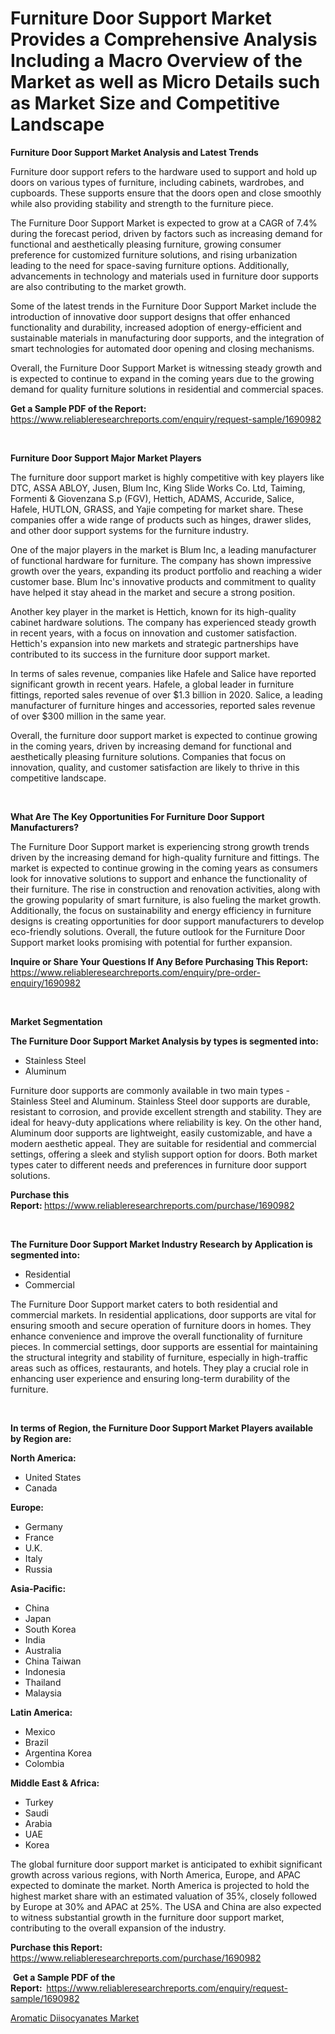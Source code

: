 <p><h1>Furniture Door Support Market Provides a Comprehensive Analysis Including a Macro Overview of the Market as well as Micro Details such as Market Size and Competitive Landscape</h1></p><p><strong>Furniture Door Support Market Analysis and Latest Trends</strong></p>
<p><p>Furniture door support refers to the hardware used to support and hold up doors on various types of furniture, including cabinets, wardrobes, and cupboards. These supports ensure that the doors open and close smoothly while also providing stability and strength to the furniture piece.</p><p>The Furniture Door Support Market is expected to grow at a CAGR of 7.4% during the forecast period, driven by factors such as increasing demand for functional and aesthetically pleasing furniture, growing consumer preference for customized furniture solutions, and rising urbanization leading to the need for space-saving furniture options. Additionally, advancements in technology and materials used in furniture door supports are also contributing to the market growth.</p><p>Some of the latest trends in the Furniture Door Support Market include the introduction of innovative door support designs that offer enhanced functionality and durability, increased adoption of energy-efficient and sustainable materials in manufacturing door supports, and the integration of smart technologies for automated door opening and closing mechanisms.</p><p>Overall, the Furniture Door Support Market is witnessing steady growth and is expected to continue to expand in the coming years due to the growing demand for quality furniture solutions in residential and commercial spaces.</p></p>
<p><strong>Get a Sample PDF of the Report:&nbsp;</strong> <a href="https://www.reliableresearchreports.com/enquiry/request-sample/1690982">https://www.reliableresearchreports.com/enquiry/request-sample/1690982</a></p>
<p>&nbsp;</p>
<p><strong>Furniture Door Support Major Market Players</strong></p>
<p><p>The furniture door support market is highly competitive with key players like DTC, ASSA ABLOY, Jusen, Blum Inc, King Slide Works Co. Ltd, Taiming, Formenti & Giovenzana S.p (FGV), Hettich, ADAMS, Accuride, Salice, Hafele, HUTLON, GRASS, and Yajie competing for market share. These companies offer a wide range of products such as hinges, drawer slides, and other door support systems for the furniture industry.</p><p>One of the major players in the market is Blum Inc, a leading manufacturer of functional hardware for furniture. The company has shown impressive growth over the years, expanding its product portfolio and reaching a wider customer base. Blum Inc's innovative products and commitment to quality have helped it stay ahead in the market and secure a strong position.</p><p>Another key player in the market is Hettich, known for its high-quality cabinet hardware solutions. The company has experienced steady growth in recent years, with a focus on innovation and customer satisfaction. Hettich's expansion into new markets and strategic partnerships have contributed to its success in the furniture door support market.</p><p>In terms of sales revenue, companies like Hafele and Salice have reported significant growth in recent years. Hafele, a global leader in furniture fittings, reported sales revenue of over $1.3 billion in 2020. Salice, a leading manufacturer of furniture hinges and accessories, reported sales revenue of over $300 million in the same year.</p><p>Overall, the furniture door support market is expected to continue growing in the coming years, driven by increasing demand for functional and aesthetically pleasing furniture solutions. Companies that focus on innovation, quality, and customer satisfaction are likely to thrive in this competitive landscape.</p></p>
<p>&nbsp;</p>
<p><strong>What Are The Key Opportunities For Furniture Door Support Manufacturers?</strong></p>
<p><p>The Furniture Door Support market is experiencing strong growth trends driven by the increasing demand for high-quality furniture and fittings. The market is expected to continue growing in the coming years as consumers look for innovative solutions to support and enhance the functionality of their furniture. The rise in construction and renovation activities, along with the growing popularity of smart furniture, is also fueling the market growth. Additionally, the focus on sustainability and energy efficiency in furniture designs is creating opportunities for door support manufacturers to develop eco-friendly solutions. Overall, the future outlook for the Furniture Door Support market looks promising with potential for further expansion.</p></p>
<p><strong>Inquire or Share Your Questions If Any Before Purchasing This Report:</strong> <a href="https://www.reliableresearchreports.com/enquiry/pre-order-enquiry/1690982">https://www.reliableresearchreports.com/enquiry/pre-order-enquiry/1690982</a></p>
<p>&nbsp;</p>
<p><strong>Market Segmentation</strong></p>
<p><strong>The Furniture Door Support Market Analysis by types is segmented into:</strong></p>
<p><ul><li>Stainless Steel</li><li>Aluminum</li></ul></p>
<p><p>Furniture door supports are commonly available in two main types - Stainless Steel and Aluminum. Stainless Steel door supports are durable, resistant to corrosion, and provide excellent strength and stability. They are ideal for heavy-duty applications where reliability is key. On the other hand, Aluminum door supports are lightweight, easily customizable, and have a modern aesthetic appeal. They are suitable for residential and commercial settings, offering a sleek and stylish support option for doors. Both market types cater to different needs and preferences in furniture door support solutions.</p></p>
<p><strong>Purchase this Report:&nbsp;</strong><a href="https://www.reliableresearchreports.com/purchase/1690982">https://www.reliableresearchreports.com/purchase/1690982</a></p>
<p>&nbsp;</p>
<p><strong>The Furniture Door Support Market Industry Research by Application is segmented into:</strong></p>
<p><ul><li>Residential</li><li>Commercial</li></ul></p>
<p><p>The Furniture Door Support market caters to both residential and commercial markets. In residential applications, door supports are vital for ensuring smooth and secure operation of furniture doors in homes. They enhance convenience and improve the overall functionality of furniture pieces. In commercial settings, door supports are essential for maintaining the structural integrity and stability of furniture, especially in high-traffic areas such as offices, restaurants, and hotels. They play a crucial role in enhancing user experience and ensuring long-term durability of the furniture.</p></p>
<p>&nbsp;</p>
<p><strong>In terms of Region, the Furniture Door Support Market Players available by Region are:</strong></p>
<p>
    <p> <strong> North America: </strong>
        <ul>
            <li>United States</li>
            <li>Canada</li>
        </ul>
        </p> 
    <p> <strong> Europe: </strong>
        <ul>
            <li>Germany</li>
            <li>France</li>
            <li>U.K.</li>
            <li>Italy</li>
            <li>Russia</li>
        </ul>
        </p> 
    <p> <strong> Asia-Pacific: </strong>
        <ul>
            <li>China</li>
            <li>Japan</li>
            <li>South Korea</li>
            <li>India</li>
            <li>Australia</li>
            <li>China Taiwan</li>
            <li>Indonesia</li>
            <li>Thailand</li>
            <li>Malaysia</li>
        </ul>
        </p> 
    <p> <strong> Latin America: </strong>
        <ul>
            <li>Mexico</li>
            <li>Brazil</li>
            <li>Argentina Korea</li>
            <li>Colombia</li>
        </ul>
        </p> 
    <p> <strong> Middle East & Africa: </strong>
        <ul>
            <li>Turkey</li>
            <li>Saudi</li>
            <li>Arabia</li>
            <li>UAE</li>
            <li>Korea</li>
        </ul>
    </p>
    </p>
<p><p>The global furniture door support market is anticipated to exhibit significant growth across various regions, with North America, Europe, and APAC expected to dominate the market. North America is projected to hold the highest market share with an estimated valuation of 35%, closely followed by Europe at 30% and APAC at 25%. The USA and China are also expected to witness substantial growth in the furniture door support market, contributing to the overall expansion of the industry.</p></p>
<p><strong>Purchase this Report: </strong><a href="https://www.reliableresearchreports.com/purchase/1690982">https://www.reliableresearchreports.com/purchase/1690982</a></p>
<p>&nbsp;<strong>Get a Sample PDF of the Report:&nbsp;&nbsp;</strong><a href="https://www.reliableresearchreports.com/enquiry/request-sample/1690982">https://www.reliableresearchreports.com/enquiry/request-sample/1690982</a></p>
<p><strong></strong></p>
<p><p><a href="https://github.com/NorbertYates/Market-Research-Report-List-3/blob/main/aromatic-diisocyanates-market.md">Aromatic Diisocyanates Market</a></p></p>